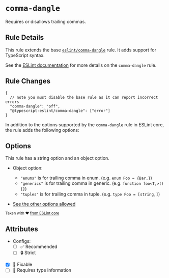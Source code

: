 # `comma-dangle`

Requires or disallows trailing commas.

## Rule Details

This rule extends the base [`eslint/comma-dangle`](https://eslint.org/docs/rules/comma-dangle) rule.
It adds support for TypeScript syntax.

See the [ESLint documentation](https://eslint.org/docs/rules/comma-dangle) for more details on the `comma-dangle` rule.

## Rule Changes

```jsonc
{
  // note you must disable the base rule as it can report incorrect errors
  "comma-dangle": "off",
  "@typescript-eslint/comma-dangle": ["error"]
}
```

In addition to the options supported by the `comma-dangle` rule in ESLint core, the rule adds the following options:

## Options

This rule has a string option and an object option.

- Object option:

  - `"enums"` is for trailing comma in enum. (e.g. `enum Foo = {Bar,}`)
  - `"generics"` is for trailing comma in generic. (e.g. `function foo<T,>() {}`)
  - `"tuples"` is for trailing comma in tuple. (e.g. `type Foo = [string,]`)

- [See the other options allowed](https://eslint.org/docs/rules/comma-dangle#options)

<sup>

Taken with ❤️ [from ESLint core](https://github.com/eslint/eslint/blob/main/docs/rules/comma-dangle.md)

</sup>

## Attributes

- Configs:
  - [ ] ✅ Recommended
  - [ ] 🔒 Strict
- [x] 🔧 Fixable
- [ ] 💭 Requires type information
